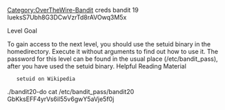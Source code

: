 [Category:OverTheWire-Bandit](/Category:OverTheWire-Bandit "wikilink")
creds bandit 19 IueksS7Ubh8G3DCwVzrTd8rAVOwq3M5x

Level Goal

To gain access to the next level, you should use the setuid binary in
the homedirectory. Execute it without arguments to find out how to use
it. The password for this level can be found in the usual place
(/etc/bandit_pass), after you have used the setuid binary. Helpful
Reading Material

`   setuid on Wikipedia`

./bandit20-do cat /etc/bandit_pass/bandit20
GbKksEFF4yrVs6il55v6gwY5aVje5f0j